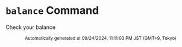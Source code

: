 # `balance` Command

Check your balance

<div align="center"><sub>Automatically generated at 09/24/2024, 11:11:03 PM JST (GMT+9, Tokyo)</sub></div>